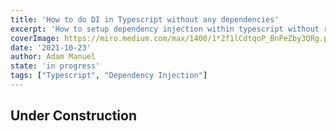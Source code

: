 ```yaml
---
title: 'How to do DI in Typescript without any dependencies'
excerpt: 'How to setup dependency injection within typescript without relying on external dependencies'
coverImage: https://miro.medium.com/max/1400/1*2f1lCdtqoP_BnPeZby3QRg.png
date: '2021-10-23'
author: Adam Manuel
state: 'in progress'
tags: ["Typescript", "Dependency Injection"]
---
```


## Under Construction
